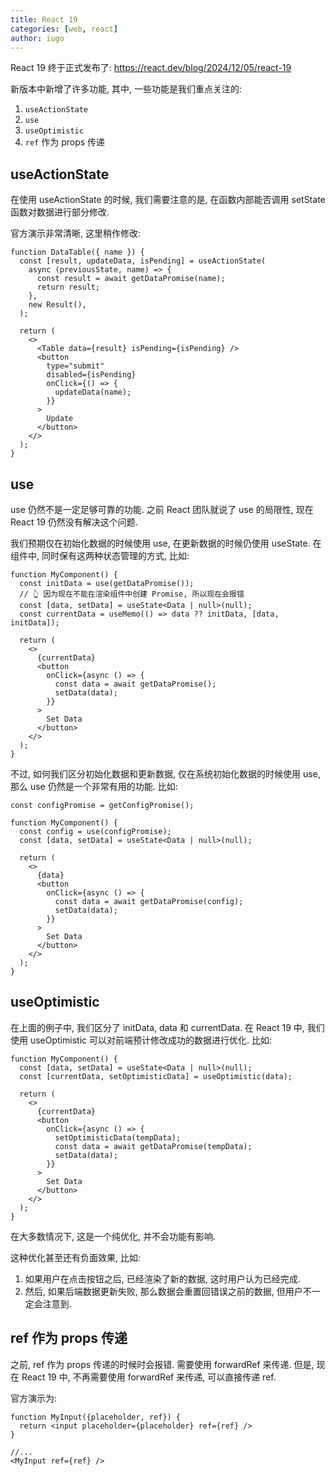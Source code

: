```yaml
---
title: React 19
categories: [web, react]
author: iugo
---
```


React 19 终于正式发布了: <https://react.dev/blog/2024/12/05/react-19>

新版本中新增了许多功能, 其中, 一些功能是我们重点关注的:

1. `useActionState`
2. `use`
3. `useOptimistic`
4. `ref` 作为 props 传递

## useActionState

在使用 useActionState 的时候, 我们需要注意的是, 在函数内部能否调用 setState
函数对数据进行部分修改.

官方演示非常清晰, 这里稍作修改:

```tsx
function DataTable({ name }) {
  const [result, updateData, isPending] = useActionState(
    async (previousState, name) => {
      const result = await getDataPromise(name);
      return result;
    },
    new Result(),
  );

  return (
    <>
      <Table data={result} isPending={isPending} />
      <button
        type="submit"
        disabled={isPending}
        onClick={() => {
          updateData(name);
        }}
      >
        Update
      </button>
    </>
  );
}
```

## use

use 仍然不是一定足够可靠的功能. 之前 React 团队就说了 use 的局限性, 现在
React 19 仍然没有解决这个问题.

我们预期仅在初始化数据的时候使用 use, 在更新数据的时候仍使用 useState.
在组件中, 同时保有这两种状态管理的方式, 比如:

```tsx
function MyComponent() {
  const initData = use(getDataPromise());
  // 👆 因为现在不能在渲染组件中创建 Promise, 所以现在会报错
  const [data, setData] = useState<Data | null>(null);
  const currentData = useMemo(() => data ?? initData, [data, initData]);

  return (
    <>
      {currentData}
      <button
        onClick={async () => {
          const data = await getDataPromise();
          setData(data);
        }}
      >
        Set Data
      </button>
    </>
  );
}
```

不过, 如何我们区分初始化数据和更新数据, 仅在系统初始化数据的时候使用 use,
那么 use 仍然是一个非常有用的功能. 比如:

```tsx
const configPromise = getConfigPromise();

function MyComponent() {
  const config = use(configPromise);
  const [data, setData] = useState<Data | null>(null);

  return (
    <>
      {data}
      <button
        onClick={async () => {
          const data = await getDataPromise(config);
          setData(data);
        }}
      >
        Set Data
      </button>
    </>
  );
}
```

## useOptimistic

在上面的例子中, 我们区分了 initData, data 和 currentData. 在 React 19 中,
我们使用 useOptimistic 可以对前端预计修改成功的数据进行优化. 比如:

```tsx
function MyComponent() {
  const [data, setData] = useState<Data | null>(null);
  const [currentData, setOptimisticData] = useOptimistic(data);

  return (
    <>
      {currentData}
      <button
        onClick={async () => {
          setOptimisticData(tempData);
          const data = await getDataPromise(tempData);
          setData(data);
        }}
      >
        Set Data
      </button>
    </>
  );
}
```

在大多数情况下, 这是一个纯优化, 并不会功能有影响.

这种优化甚至还有负面效果, 比如:

1. 如果用户在点击按钮之后, 已经渲染了新的数据, 这时用户认为已经完成.
2. 然后, 如果后端数据更新失败, 那么数据会重置回错误之前的数据, 但用户不一定会注意到.

## ref 作为 props 传递

之前, ref 作为 props 传递的时候时会报错. 需要使用 forwardRef 来传递.
但是, 现在 React 19 中, 不再需要使用 forwardRef 来传递, 可以直接传递 ref.

官方演示为:

```tsx
function MyInput({placeholder, ref}) {
  return <input placeholder={placeholder} ref={ref} />
}

//...
<MyInput ref={ref} />
```
